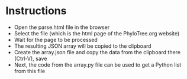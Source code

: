 # Instructions
* Open the parse.html file in the browser
* Select the file (which is the html page of the PhyloTree.org website)
* Wait for the page to be processed
* The resulting JSON array will be copied to the clipboard
* Create the array.json file and copy the data from the clipboard there (Ctrl-V), save
* Next, the code from the array.py file can be used to get a Python list from this file
